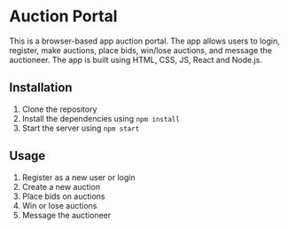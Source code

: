 # Auction Portal

This is a browser-based app auction portal. The app allows users to login, register, make auctions, place bids, win/lose auctions, and message the auctioneer. The app is built using HTML, CSS, JS, React and Node.js.

## Installation

1. Clone the repository
2. Install the dependencies using `npm install`
3. Start the server using `npm start`

## Usage

1. Register as a new user or login
2. Create a new auction
3. Place bids on auctions
4. Win or lose auctions
5. Message the auctioneer